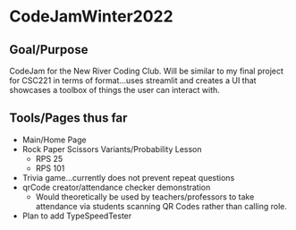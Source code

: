 # CodeJamWinter2022

## Goal/Purpose
CodeJam for the New River Coding Club.  Will be similar to my final project for CSC221 in terms of format...uses streamlit and creates a UI that showcases a toolbox of things the user can interact with.

## Tools/Pages thus far
* Main/Home Page
* Rock Paper Scissors Variants/Probability Lesson
  * RPS 25
  * RPS 101
* Trivia game...currently does not prevent repeat questions
* qrCode creator/attendance checker demonstration
  * Would theoretically be used by teachers/professors to take attendance via students scanning QR Codes rather than calling role.
* Plan to add TypeSpeedTester

